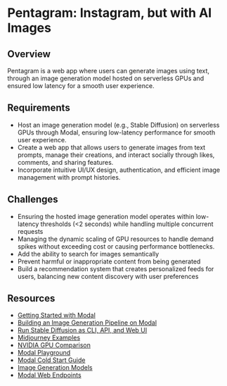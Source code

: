 # Pentagram: Instagram, but with AI Images

## Overview

Pentagram is a web app where users can generate images using text, through an image generation model hosted on serverless GPUs and ensured low latency for a smooth user experience.

## Requirements

- Host an image generation model (e.g., Stable Diffusion) on serverless GPUs through Modal, ensuring low-latency performance for smooth user experience.
- Create a web app that allows users to generate images from text prompts, manage their creations, and interact socially through likes, comments, and sharing features.
- Incorporate intuitive UI/UX design, authentication, and efficient image management with prompt histories.

## Challenges

- Ensuring the hosted image generation model operates within low-latency thresholds (<2 seconds) while handling multiple concurrent requests
- Managing the dynamic scaling of GPU resources to handle demand spikes without exceeding cost or causing performance bottlenecks.
- Add the ability to search for images semantically
- Prevent harmful or inappropriate content from being generated
- Build a recommendation system that creates personalized feeds for users, balancing new content discovery with user preferences

## Resources

- [Getting Started with Modal](https://modal.com/docs/examples/hello_world)
- [Building an Image Generation Pipeline on Modal](https://www.youtube.com/watch?v=sHSKArbiKmU)
- [Run Stable Diffusion as CLI, API, and Web UI](https://modal.com/docs/examples/text_to_image)
- [Midjourney Examples](https://www.midjourney.com/explore?tab=top)
- [NVIDIA GPU Comparison](https://www.digitalocean.com/community/tutorials/h100_vs_other_gpus_choosing_the_right_gpu_for_your_machine_learning_workload)
- [Modal Playground](https://modal.com/playground/get_started)
- [Modal Cold Start Guide](https://modal.com/docs/guide/cold-start)
- [Image Generation Models](https://huggingface.co/models?pipeline_tag=text-to-image)
- [Modal Web Endpoints](https://modal.com/docs/guide/webhooks)
